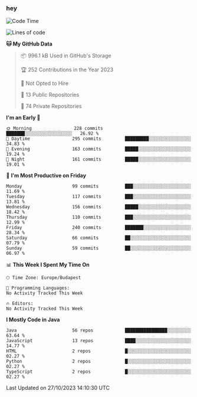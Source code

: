 ### hey

<!--START_SECTION:waka-->
![Code Time](http://img.shields.io/badge/Code%20Time-971%20hrs%2034%20mins-blue)

![Lines of code](https://img.shields.io/badge/From%20Hello%20World%20I%27ve%20Written-985.8%20thousand%20lines%20of%20code-blue)

**🐱 My GitHub Data** 

> 📦 996.1 kB Used in GitHub's Storage 
 > 
> 🏆 252 Contributions in the Year 2023
 > 
> 🚫 Not Opted to Hire
 > 
> 📜 13 Public Repositories 
 > 
> 🔑 74 Private Repositories 
 > 
**I'm an Early 🐤** 

```text
🌞 Morning                228 commits         ███████░░░░░░░░░░░░░░░░░░   26.92 % 
🌆 Daytime                295 commits         █████████░░░░░░░░░░░░░░░░   34.83 % 
🌃 Evening                163 commits         █████░░░░░░░░░░░░░░░░░░░░   19.24 % 
🌙 Night                  161 commits         █████░░░░░░░░░░░░░░░░░░░░   19.01 % 
```
📅 **I'm Most Productive on Friday** 

```text
Monday                   99 commits          ███░░░░░░░░░░░░░░░░░░░░░░   11.69 % 
Tuesday                  117 commits         ███░░░░░░░░░░░░░░░░░░░░░░   13.81 % 
Wednesday                156 commits         █████░░░░░░░░░░░░░░░░░░░░   18.42 % 
Thursday                 110 commits         ███░░░░░░░░░░░░░░░░░░░░░░   12.99 % 
Friday                   240 commits         ███████░░░░░░░░░░░░░░░░░░   28.34 % 
Saturday                 66 commits          ██░░░░░░░░░░░░░░░░░░░░░░░   07.79 % 
Sunday                   59 commits          ██░░░░░░░░░░░░░░░░░░░░░░░   06.97 % 
```


📊 **This Week I Spent My Time On** 

```text
🕑︎ Time Zone: Europe/Budapest

💬 Programming Languages: 
No Activity Tracked This Week

🔥 Editors: 
No Activity Tracked This Week
```

**I Mostly Code in Java** 

```text
Java                     56 repos            ████████████████░░░░░░░░░   63.64 % 
JavaScript               13 repos            ████░░░░░░░░░░░░░░░░░░░░░   14.77 % 
HTML                     2 repos             █░░░░░░░░░░░░░░░░░░░░░░░░   02.27 % 
Python                   2 repos             █░░░░░░░░░░░░░░░░░░░░░░░░   02.27 % 
TypeScript               2 repos             █░░░░░░░░░░░░░░░░░░░░░░░░   02.27 % 
```




 Last Updated on 27/10/2023 14:10:30 UTC
<!--END_SECTION:waka-->
